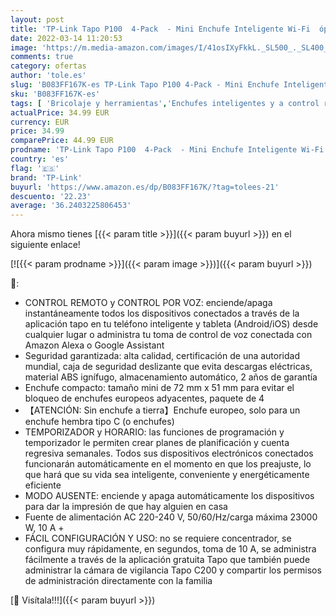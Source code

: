 ```yaml
---
layout: post
title: 'TP-Link Tapo P100  4-Pack  - Mini Enchufe Inteligente Wi-Fi  óptimo para programar el encendido/apagado y ahorrar energía  no necesita HUB  compatible con Alexa y Google Home'
date: 2022-03-14 11:20:53
image: 'https://m.media-amazon.com/images/I/41osIXyFkkL._SL500_._SL400_.jpg'
comments: true
category: ofertas
author: 'tole.es'
slug: 'B083FF167K-es TP-Link Tapo P100 4-Pack - Mini Enchufe Inteligente Wi-Fi...'
sku: 'B083FF167K-es'
tags: [ 'Bricolaje y herramientas','Enchufes inteligentes y a control remoto','Enchufes y accesorios','Instalación eléctrica','alexa','enchufe','google','home','inteligente','tp-link', ]
actualPrice: 34.99 EUR
currency: EUR
price: 34.99
comparePrice: 44.99 EUR
prodname: 'TP-Link Tapo P100  4-Pack  - Mini Enchufe Inteligente Wi-Fi  óptimo para programar el encendido/apagado y ahorrar energía  no necesita HUB  compatible con Alexa y Google Home'
country: 'es'
flag: '🇪🇸'
brand: 'TP-Link'
buyurl: 'https://www.amazon.es/dp/B083FF167K/?tag=tolees-21'
descuento: '22.23'
average: '36.2403225806453'
---
```


Ahora mismo tienes [{{< param title >}}]({{< param buyurl >}}) en el siguiente enlace!

[![{{< param prodname >}}]({{< param image >}})]({{< param buyurl >}})

🔎:

- CONTROL REMOTO y CONTROL POR VOZ: enciende/apaga instantáneamente todos los dispositivos conectados a través de la aplicación tapo en tu teléfono inteligente y tableta (Android/iOS) desde cualquier lugar o administra tu toma de control de voz conectada con Amazon Alexa o Google Assistant
- Seguridad garantizada: alta calidad, certificación de una autoridad mundial, caja de seguridad deslizante que evita descargas eléctricas, material ABS ignífugo, almacenamiento automático, 2 años de garantía
- Enchufe compacto: tamaño mini de 72 mm x 51 mm para evitar el bloqueo de enchufes europeos adyacentes, paquete de 4
- 【ATENCIÓN: Sin enchufe a tierra】Enchufe europeo, solo para un enchufe hembra tipo C (o enchufes)
- TEMPORIZADOR y HORARIO: las funciones de programación y temporizador le permiten crear planes de planificación y cuenta regresiva semanales. Todos sus dispositivos electrónicos conectados funcionarán automáticamente en el momento en que los preajuste, lo que hará que su vida sea inteligente, conveniente y energéticamente eficiente
- MODO AUSENTE: enciende y apaga automáticamente los dispositivos para dar la impresión de que hay alguien en casa
- Fuente de alimentación AC 220-240 V, 50/60/Hz/carga máxima 23000 W, 10 A +
- FÁCIL CONFIGURACIÓN Y USO: no se requiere concentrador, se configura muy rápidamente, en segundos, toma de 10 A, se administra fácilmente a través de la aplicación gratuita Tapo que también puede administrar la cámara de vigilancia Tapo C200 y compartir los permisos de administración directamente con la familia

[🛒 Visítala!!!]({{< param buyurl >}})
